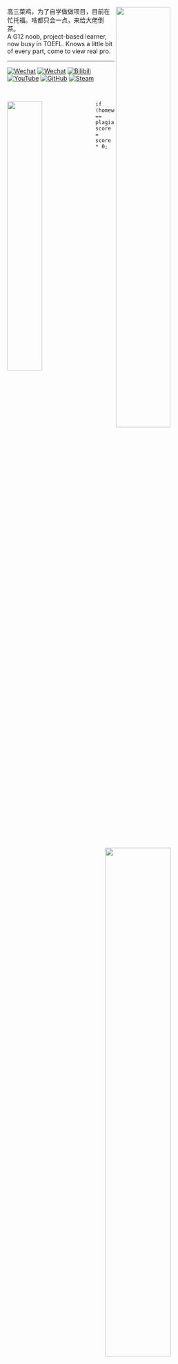 <div>
  <img align="right" width="50%" src="https://github-readme-stats.vercel.app/api?username=SynthesisDu&show_icons=true&theme=tokyonight" />
<p align="left">
高三菜鸡，为了自学做做项目，目前在忙托福。啥都只会一点，来给大佬倒茶。</br>
A G12 noob, project-based learner, now busy in TOEFL. Knows a little bit of every part, come to view real pro.</br>
</p>

---

[![Wechat](https://img.shields.io/badge/-VMA%E7%A1%AC%E4%BB%B6%E7%A4%BE-green?style=flat&logo=Wechat&logoColor=white)](https://mp.weixin.qq.com/mp/profile_ext?action=home&__biz=MzI1NDQ4MzIxMg==&scene=124&uin=&key=&devicetype=Windows+10+x64&version=63010043&lang=zh_CN&a8scene=7&fontgear=2)
[![Wechat](https://img.shields.io/badge/-SynthesisDu-green?style=flat&logo=Wechat&logoColor=white)](https://mp.weixin.qq.com/mp/profile_ext?action=home&__biz=MzIxODQ0NzQ1OQ==&scene=124&uin=&key=&devicetype=Windows+10+x64&version=63010043&lang=zh_CN&a8scene=7&fontgear=2)
[![Bilibili](https://img.shields.io/badge/-SynRGB-05bfdf?style=flat&logo=Bilibili&logoColor=white)](https://space.bilibili.com/62596542)
[![YouTube](https://img.shields.io/badge/-SynRGB-FF0000?style=flat&logo=YouTube&logoColor=white)](https://www.youtube.com/channel/UC81J1wPu1f1Dm3R8yWnrDqw)
[![GitHub](https://img.shields.io/badge/-SynthesisDu-3A3A3A?style=flat&logo=GitHub&logoColor=white)](https://github.com/SynthesisDu)
[![Steam](https://img.shields.io/badge/-Titan%20Z-0044AA?style=flat&logo=Steam&logoColor=white)](https://steamcommunity.com/profiles/76561198863245086/)
</div>
</br>
<div>
  <img align="left" width="40%" src="https://github-readme-stats.vercel.app/api/top-langs/?username=synthesisdu&langs_count=15&layout=compact&theme=tokyonight" />
  <pre><code class='language-java' width="55%" align="center" lang='java'>if (homework == plagiarize) score = score * 0;</code></pre>

  <img align="right" width="55%" src="https://github-readme-stats.vercel.app/api/wakatime?username=IlllIlIlIIlIl&theme=tokyonight" />
</div>
  
